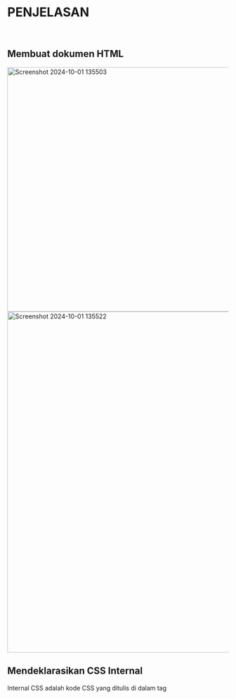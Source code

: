 <h1>PENJELASAN</h1>
<br>
<h2>Membuat dokumen HTML</h2>
<img width="555" alt="Screenshot 2024-10-01 135503" src="https://github.com/user-attachments/assets/faff9ab8-0070-4508-867d-078ffbf4169c">
<img width="774" alt="Screenshot 2024-10-01 135522" src="https://github.com/user-attachments/assets/8ad835f7-1d7d-4c8a-ae5b-a20f29f4fda3">
<br>
<h2>Mendeklarasikan CSS Internal</h2>
<p>Internal CSS adalah kode CSS yang ditulis di dalam tag <style> dan kode HTML dituliskan di bagian atas (header) file HTML. Internal CSS dapat digunakan untuk membuat tampilan pada satu halaman website dan tidak digunakan pada halaman website yang lain.</p>
<p>Contoh Internal CSS</p>
<img width="386" alt="Screenshot 2024-10-01 135900" src="https://github.com/user-attachments/assets/e3268cc9-8c76-401f-88bd-1575d73de98a">
<img width="767" alt="Screenshot 2024-10-01 140055" src="https://github.com/user-attachments/assets/23a4b134-fce0-46f2-b4eb-376140fbabd3"><br>
<h2>Menambahkan Inline CSS</h2>
  <P>Inline CSS adalah kode CSS yang ditulis langsung pada atribut elemen HTML. Setiap elemen HTML memiliki atribut style, di situ lah inline CSS ditulis.</p>
  <img width="493" alt="Screenshot 2024-10-04 102537" src="https://github.com/user-attachments/assets/e7147ac5-8bbd-4a33-8f12-ad722673e10f">
<img width="767" alt="Screenshot 2024-10-04 102557" src="https://github.com/user-attachments/assets/3563201c-43c7-45ce-b4de-b1c2c7bd16cf"><br>
<h2>Membuat CSS Eksternal</h2>
  <p>Eksternal CSS adalah kode CSS yang ditulis terpisah dengan kode HTML Eksternal CSS ditulis di sebuah file khusus yang berekstensi .css. File eksternal CSS biasanya diletakkan setelah bagian <head> pada halaman.</p>
  <p>Untuk menggunakan file style.css dalam HTML, Anda perlu menambahkannya ke dalam file HTML. Dengan menggunakan tag <link> berikut contohnya.</p>
  <img width="458" alt="Screenshot 2024-10-04 102833" src="https://github.com/user-attachments/assets/2167ee97-2fb1-41f7-be99-3366b3a4a723">
 <br>
<h2>Menambahkan CSS Selector</h2>
<p>Class selector</P>
<p>Selector ini menargetkan elemen berdasarkan atribut class. Menggunakan class selector yang diawali dengan tanda titik (.) sangat disarankan apabila kamu ingin beberapa elemen memiliki style sama untuk menciptakan konsistensi dalam desain.</P>
  
<p>ID selector</p>
<p>ID selector menargetkan elemen berdasarkan atribut ID-nya.</p>
<P>ID dirancang untuk elemen yang unik dan harus berbeda dari elemen lainnya di halaman web. Oleh karena itu, ID selector sangat disarankan bagi elemen dengan style khusus yang berbeda dari lainnya.
Untuk menandai elemen dengan ID selector, kamu dapat menggunakan tanda pagar (#) sebelum nama ID.</P>
  <br>
